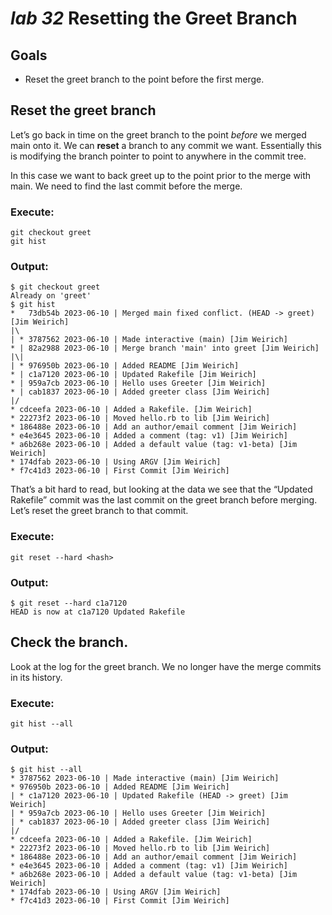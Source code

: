 # *lab 32* Resetting the Greet Branch

## Goals

- Reset the greet branch to the point before the first merge.

## Reset the greet branch

Let’s go back in time on the greet branch to the point *before* we
merged main onto it. We can **reset** a branch to any commit we want.
Essentially this is modifying the branch pointer to point to anywhere in
the commit tree.

In this case we want to back greet up to the point prior to the merge
with main. We need to find the last commit before the merge.

### **Execute:**

``` instructions
git checkout greet
git hist
```

### **Output:**

``` sample
$ git checkout greet
Already on 'greet'
$ git hist
*   73db54b 2023-06-10 | Merged main fixed conflict. (HEAD -> greet) [Jim Weirich]
|\
| * 3787562 2023-06-10 | Made interactive (main) [Jim Weirich]
* | 82a2988 2023-06-10 | Merge branch 'main' into greet [Jim Weirich]
|\|
| * 976950b 2023-06-10 | Added README [Jim Weirich]
* | c1a7120 2023-06-10 | Updated Rakefile [Jim Weirich]
* | 959a7cb 2023-06-10 | Hello uses Greeter [Jim Weirich]
* | cab1837 2023-06-10 | Added greeter class [Jim Weirich]
|/
* cdceefa 2023-06-10 | Added a Rakefile. [Jim Weirich]
* 22273f2 2023-06-10 | Moved hello.rb to lib [Jim Weirich]
* 186488e 2023-06-10 | Add an author/email comment [Jim Weirich]
* e4e3645 2023-06-10 | Added a comment (tag: v1) [Jim Weirich]
* a6b268e 2023-06-10 | Added a default value (tag: v1-beta) [Jim Weirich]
* 174dfab 2023-06-10 | Using ARGV [Jim Weirich]
* f7c41d3 2023-06-10 | First Commit [Jim Weirich]
```

That’s a bit hard to read, but looking at the data we see that the
“Updated Rakefile” commit was the last commit on the greet branch before
merging. Let’s reset the greet branch to that commit.

### **Execute:**

``` instructions
git reset --hard <hash>
```

### **Output:**

``` sample
$ git reset --hard c1a7120
HEAD is now at c1a7120 Updated Rakefile
```

## Check the branch.

Look at the log for the greet branch. We no longer have the merge
commits in its history.

### **Execute:**

``` instructions
git hist --all
```

### **Output:**

``` sample
$ git hist --all
* 3787562 2023-06-10 | Made interactive (main) [Jim Weirich]
* 976950b 2023-06-10 | Added README [Jim Weirich]
| * c1a7120 2023-06-10 | Updated Rakefile (HEAD -> greet) [Jim Weirich]
| * 959a7cb 2023-06-10 | Hello uses Greeter [Jim Weirich]
| * cab1837 2023-06-10 | Added greeter class [Jim Weirich]
|/
* cdceefa 2023-06-10 | Added a Rakefile. [Jim Weirich]
* 22273f2 2023-06-10 | Moved hello.rb to lib [Jim Weirich]
* 186488e 2023-06-10 | Add an author/email comment [Jim Weirich]
* e4e3645 2023-06-10 | Added a comment (tag: v1) [Jim Weirich]
* a6b268e 2023-06-10 | Added a default value (tag: v1-beta) [Jim Weirich]
* 174dfab 2023-06-10 | Using ARGV [Jim Weirich]
* f7c41d3 2023-06-10 | First Commit [Jim Weirich]
```

